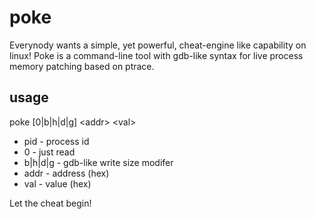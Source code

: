 # poke
Everynody wants a simple, yet powerful, cheat-engine like capability on linux!
Poke is a command-line tool with gdb-like syntax for live process memory patching based on ptrace.

## usage
poke <pid> [0|b|h|d|g] \<addr\> \<val\>
  * pid - process id
  * 0 - just read
  * b|h|d|g - gdb-like write size modifer
  * addr - address (hex)
  * val - value (hex)

Let the cheat begin!

